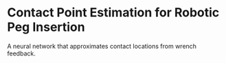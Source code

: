 # Contact Point Estimation for Robotic Peg Insertion
A neural network that approximates contact locations from wrench feedback.
